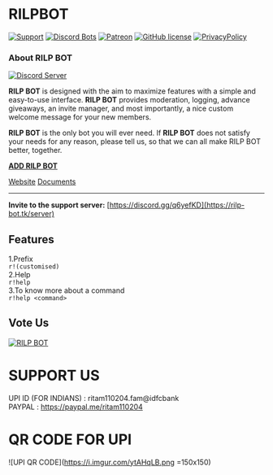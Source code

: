 # RILPBOT

[![Support](https://discordapp.com/api/guilds/741999360539099199/widget.png?style=shield)](https://discord.gg/q6yefKD) 
[![Discord Bots](https://top.gg/api/widget/servers/718501137484873748.svg)](https://top.gg/bot/718501137484873748)
[![Patreon](https://img.shields.io/badge/Donate-Patreon-orange.svg)](https://www.patreon.com/rilpdevelopment) 
[![GitHub license](https://img.shields.io/github/license/RILP-DEVELOPMENT/RILPBOT.svg)](https://github.com/RILP-DEVELOPMENT/RILPBOT/blob/main/LICENSE)
[![PrivacyPolicy](https://img.shields.io/badge/Privacy%20Policy--lightgrey.svg?style=social)](https://rilp-bot.tk/privacy)

### About **RILP BOT**
[![Discord Server](https://discordapp.com/api/guilds/741999360539099199/embed.png)](https://discord.gg/q6yefKD)

**RILP BOT** is designed with the aim to maximize features with a simple and easy-to-use interface. **RILP BOT** provides moderation, logging, advance giveaways, an invite manager, and most importantly, a nice custom welcome message for your new members.

**RILP BOT** is the only bot you will ever need. If **RILP BOT** does not satisfy your needs for any reason, please tell us, so that we can all make RILP BOT better, together.

**[ADD RILP BOT](https://rilp-bot.tk/invite)**

[Website](https://rilp-bot.tk)
[Documents](https://rilp-bot.tk/docs)

___
**Invite to the support server:**
[https://discord.gg/q6yefKD](https://rilp-bot.tk/server)

## Features
1.Prefix\
`r!(customised)`\
2.Help\
`r!help`\
3.To know more about a command\
`r!help <command>`

## Vote Us
[![RILP BOT](https://top.gg/api/widget/718501137484873748.svg)](https://top.gg/bot/718501137484873748)

# SUPPORT US 
UPI ID (FOR INDIANS) : ritam110204.fam@idfcbank \
PAYPAL : https://paypal.me/ritam110204

# QR CODE FOR UPI
![UPI QR CODE](https://i.imgur.com/ytAHqLB.png =150x150)
